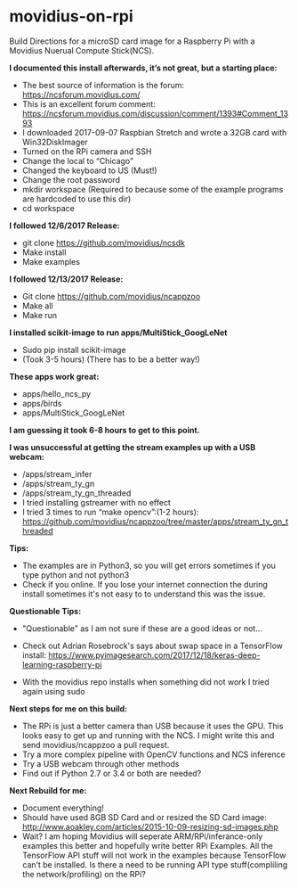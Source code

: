 # movidius-on-rpi
Build Directions for a microSD card image for a Raspberry Pi with a Movidius Nuerual Compute Stick(NCS). 

**I documented this install afterwards, it’s not great, but a starting place:**
* The best source of information is the forum: https://ncsforum.movidius.com/
* This is an excellent forum comment: https://ncsforum.movidius.com/discussion/comment/1393#Comment_1393
* I downloaded 2017-09-07 Raspbian Stretch and wrote a 32GB card with Win32DiskImager
* Turned on the RPi camera and SSH
* Change the local to “Chicago”
* Changed the keyboard to US  (Must!) 
* Change the root password
* mkdir workspace (Required to because some of the example programs are hardcoded to use this dir) 
* cd workspace

**I followed 12/6/2017 Release:**
* git clone https://github.com/movidius/ncsdk
* Make install
* Make examples

**I followed 12/13/2017 Release:**
* Git clone https://github.com/movidius/ncappzoo
* Make all
* Make run

**I installed scikit-image to run apps/MultiStick_GoogLeNet**
* Sudo pip install scikit-image 
* (Took 3-5 hours) (There has to be a better way!) 

**These apps work great:**
* apps/hello_ncs_py
* apps/birds
* apps/MultiStick_GoogLeNet

**I am guessing it took 6-8 hours to get to this point.**

**I was unsuccessful at getting the stream examples up with a USB webcam:**
* /apps/stream_infer
* /apps/stream_ty_gn
* /apps/stream_ty_gn_threaded
* I tried installing gstreamer with no effect 
* I tried 3 times to run “make opencv”:(1-2 hours): https://github.com/movidius/ncappzoo/tree/master/apps/stream_ty_gn_threaded

**Tips:**
* The examples are in Python3, so you will get errors sometimes if you type python and not python3
* Check if you online. If you lose your internet connection the during install sometimes it's not easy to to understand this was the issue. 


**Questionable Tips:**
* "Questionable" as I am not sure if these are a good ideas or not...

* Check out Adrian Rosebrock's says about swap space in a TensorFlow install: https://www.pyimagesearch.com/2017/12/18/keras-deep-learning-raspberry-pi
* With the movidius repo installs when something did not work I tried again using sudo


**Next steps for me on this build:**
* The RPi is just a better camera than USB because it uses the GPU. This looks easy to get up and running with the NCS. I might write this and send movidius/ncappzoo a pull request. 
* Try a more complex pipeline with OpenCV functions and NCS inference
* Try a USB webcam through other methods
* Find out if Python 2.7 or 3.4 or both are needed? 


**Next Rebuild for me:**
* Document everything! 
* Should have used 8GB SD Card and or resized the SD Card image: http://www.aoakley.com/articles/2015-10-09-resizing-sd-images.php
* Wait? I am hoping Movidius will seperate ARM/RPi/inferance-only examples this better and hopefully write better RPi Examples. All the TensorFlow API stuff will not work in the examples because TensorFlow can’t be installed. Is there a need to be running API type stuff(compliling the network/profiling) on the RPi?
